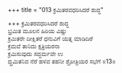 +++
title = "013 ಕ್ರಮಿತರವಧರಿಸಿದರೆ ಶುದ್ಧ"

+++
ಕ್ರಮಿತರವಧರಿಸಿದರೆ ಶುದ್ಧ  
ಭ್ರಮಿತ ಮೂಲನ ಹಿರಿಯ ವಿಷ್ಣು  
ಕ್ರಮಿತರೇ ದೀಕ್ಷಿತರೆ ಧನುವಿಗೆ ಯತ್ನ ಮಾಡಿದಿರೆ   
ಕ್ರಮವೆ ತಾನಿದು ಕ್ಷತ್ರಿಯರನಾ  
ಕ್ರಮಿಸುವುದು ಸದ್ಧರ್ಮವೇ ಉ  
ದ್ಭ್ರಮಿತನಿವ ನೆರೆ ಹಳಿವ ತಹನೀ ಶ್ರೋತ್ರಿಯರ ಸಭೆಗೆ     ॥13॥